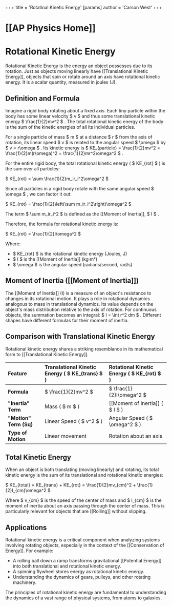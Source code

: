 +++
 title = 'Rotatinal Kinetic Energy'
[params]
	author = 'Carson West'
+++
# [[AP Physics Home]]
# Rotational Kinetic Energy

Rotational Kinetic Energy is the energy an object possesses due to its rotation. Just as objects moving linearly have [[Translational Kinetic Energy]], objects that spin or rotate around an axis have rotational kinetic energy. It is a scalar quantity, measured in joules (J).

## Definition and Formula

Imagine a rigid body rotating about a fixed axis. Each tiny particle within the body has some linear velocity  $ v $  and thus some translational kinetic energy  $ \frac{1}{2}mv^2 $ . The total rotational kinetic energy of the body is the sum of the kinetic energies of all its individual particles.

For a single particle of mass  $ m $  at a distance  $ r $  from the axis of rotation, its linear speed  $ v $  is related to the angular speed  $ \omega $  by  $ v = r\omega $ .
Its kinetic energy is  $ KE_{particle} = \frac{1}{2}mv^2 = \frac{1}{2}m(r\omega)^2 = \frac{1}{2}mr^2\omega^2 $ .

For the entire rigid body, the total rotational kinetic energy ( $ KE_{rot} $ ) is the sum over all particles:

 $ 
KE_{rot} = \sum \frac{1}{2}m_ir_i^2\omega^2
 $ 

Since all particles in a rigid body rotate with the same angular speed  $ \omega $ , we can factor it out:

 $ 
KE_{rot} = \frac{1}{2}\left(\sum m_ir_i^2\right)\omega^2
 $ 

The term  $ \sum m_ir_i^2 $  is defined as the [[Moment of Inertia]],  $ I $ .

Therefore, the formula for rotational kinetic energy is:

 $ 
KE_{rot} = \frac{1}{2}I\omega^2
 $ 

Where:
*    $ KE_{rot} $  is the rotational kinetic energy (Joules, J)
*    $ I $  is the [[Moment of Inertia]] (kg·m²)
*    $ \omega $  is the angular speed (radians/second, rad/s)

## Moment of Inertia ([[Moment of Inertia]])

The [[Moment of Inertia]] (I) is a measure of an object's resistance to changes in its rotational motion. It plays a role in rotational dynamics analogous to mass in translational dynamics. Its value depends on the object's mass distribution relative to the axis of rotation. For continuous objects, the summation becomes an integral:  $ I = \int r^2 dm $ . Different shapes have different formulas for their moment of inertia.

## Comparison with Translational Kinetic Energy

Rotational kinetic energy shares a striking resemblance in its mathematical form to [[Translational Kinetic Energy]].

| Feature                 | Translational Kinetic Energy ( $ KE_{trans} $ ) | Rotational Kinetic Energy ( $ KE_{rot} $ ) |
| :---------------------- | :------------------------------------------- | :--------------------------------------- |
| **Formula**             |  $ \frac{1}{2}mv^2 $                              |  $ \frac{1}{2}I\omega^2 $                    |
| **"Inertia" Term**      | Mass ( $ m $ )                                   | [[Moment of Inertia]] ( $ I $ )              |
| **"Motion" Term (Sq)**  | Linear Speed ( $ v^2 $ )                         | Angular Speed ( $ \omega^2 $ )              |
| **Type of Motion**      | Linear movement                              | Rotation about an axis                   |

## Total Kinetic Energy

When an object is both translating (moving linearly) and rotating, its total kinetic energy is the sum of its translational and rotational kinetic energies:

 $ 
KE_{total} = KE_{trans} + KE_{rot} = \frac{1}{2}mv_{cm}^2 + \frac{1}{2}I_{cm}\omega^2
 $ 

Where  $ v_{cm} $  is the speed of the center of mass and  $ I_{cm} $  is the moment of inertia about an axis passing through the center of mass. This is particularly relevant for objects that are [[Rolling]] without slipping.

## Applications

Rotational kinetic energy is a critical component when analyzing systems involving rotating objects, especially in the context of the [[Conservation of Energy]]. For example:
*   A rolling ball down a ramp transforms gravitational [[Potential Energy]] into both translational and rotational kinetic energy.
*   A spinning flywheel stores energy as rotational kinetic energy.
*   Understanding the dynamics of gears, pulleys, and other rotating machinery.

The principles of rotational kinetic energy are fundamental to understanding the dynamics of a vast range of physical systems, from atoms to galaxies.